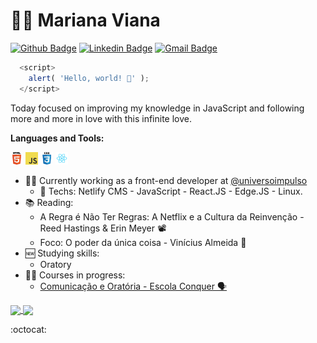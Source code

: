# :woman_technologist: Mariana Viana

[![Github Badge](https://img.shields.io/badge/-Github-000?style=flat-square&logo=Github&logoColor=white&link=https://github.com/marianaviana)](https://github.com/marianaviana)
[![Linkedin Badge](https://img.shields.io/badge/-LinkedIn-blue?style=flat-square&logo=Linkedin&logoColor=white&link=https://www.linkedin.com/in/marianaviana/)](https://www.linkedin.com/in/marianaviana/)
[![Gmail Badge](https://img.shields.io/badge/-Gmail-c14438?style=flat-square&logo=Gmail&logoColor=white&link=mailto:immarianaviana@gmail.com)](mailto:immarianaviana@gmail.com)

```javascript
  <script>
    alert( 'Hello, world! 👋' );
  </script>
 ```

Today focused on improving my knowledge in JavaScript and following more and more in love with this infinite love.

**Languages and Tools:**  

<code><img height="20" src="https://raw.githubusercontent.com/github/explore/80688e429a7d4ef2fca1e82350fe8e3517d3494d/topics/html/html.png"></code>
<code><img height="20" src="https://raw.githubusercontent.com/github/explore/80688e429a7d4ef2fca1e82350fe8e3517d3494d/topics/javascript/javascript.png"></code>
<code><img height="20" src="https://raw.githubusercontent.com/github/explore/80688e429a7d4ef2fca1e82350fe8e3517d3494d/topics/css/css.png"></code>
<code><img height="20" src="https://raw.githubusercontent.com/github/explore/80688e429a7d4ef2fca1e82350fe8e3517d3494d/topics/react/react.png"></code>  

- :woman_office_worker: Currently working as a front-end developer at [@universoimpulso](https://github.com/universoimpulso) 
  - :blue_heart: Techs: Netlify CMS - JavaScript - React.JS - Edge.JS - Linux.
- :books: Reading: 
  - A Regra é Não Ter Regras: A Netflix e a Cultura da Reinvenção - Reed Hastings & Erin Meyer :film_projector:
  - Foco: O poder da única coisa -  Vinícius Almeida :dart:
- :new: Studying skills:
  - Oratory
- :woman_student: Courses in progress:
  - [Comunicação e Oratória - Escola Conquer :speaking_head:](https://escolaconquer.com.br/)
<p align="justify">
  <a href="https://github.com/anuraghazra/github-readme-stats">
  <img align="center" src="https://github-readme-stats.vercel.app/api?username=marianaviana&show_icons=true&count_private=true&theme=radical&hide=issues" />
</a>
  <a href="https://github.com/anuraghazra/github-readme-stats">
  <img align="center" src="https://github-readme-stats.vercel.app/api/top-langs/?username=marianaviana&layout=compact&theme=radical" />
</a>
</p>
<!--> :octocat: 
